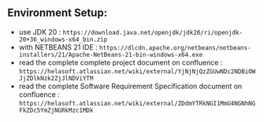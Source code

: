 ## Environment Setup: 
- use JDK 20 : `https://download.java.net/openjdk/jdk20/ri/openjdk-20+36_windows-x64_bin.zip`
- with NETBEANS 21 IDE : `https://dlcdn.apache.org/netbeans/netbeans-installers/21/Apache-NetBeans-21-bin-windows-x64.exe`
- read the complete complete project document on confluence : `https://helasoft.atlassian.net/wiki/external/YjNjNjQzZGUwNDc2NDBiOWJjZDlkNzk2ZjJlNDViYTM`
- read the complete Software Requirement Specification document on confluence : `https://helasoft.atlassian.net/wiki/external/ZDdmYTRkNGI1MmU4NGNhNGFkZDc5YmZjNGRkMzc1MDk`
